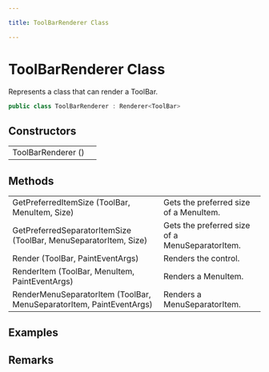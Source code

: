 ```yaml
---

title: ToolBarRenderer Class

---
```


# ToolBarRenderer Class

Represents a class that can render a ToolBar.

```csharp
public class ToolBarRenderer : Renderer<ToolBar> 
```

## Constructors

<table>
<tr><td>ToolBarRenderer ()</td><td></td></tr>
</table>

## Methods

<table>
<tr><td>GetPreferredItemSize (ToolBar, MenuItem, Size)</td><td>Gets the preferred size of a MenuItem.</td></tr>
<tr><td>GetPreferredSeparatorItemSize (ToolBar, MenuSeparatorItem, Size)</td><td>Gets the preferred size of a MenuSeparatorItem.</td></tr>
<tr><td>Render (ToolBar, PaintEventArgs)</td><td>Renders the control.</td></tr>
<tr><td>RenderItem (ToolBar, MenuItem, PaintEventArgs)</td><td>Renders a MenuItem.</td></tr>
<tr><td>RenderMenuSeparatorItem (ToolBar, MenuSeparatorItem, PaintEventArgs)</td><td>Renders a MenuSeparatorItem.</td></tr>
</table>

<!-- Only change content below this line, anything above this line will be lost when regenerated. -->

## Examples

## Remarks


